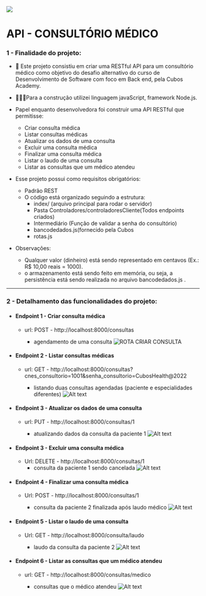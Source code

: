 ![](src/transferir.png)

# API - CONSULTÓRIO MÉDICO

### 1 - Finalidade do projeto:

- 🎯 Este projeto consistiu em criar uma RESTful API para um consultório médico como objetivo do desafio alternativo do curso de Desenvolvimento de Software com foco em Back end, pela Cubos Academy. 

- 👷🏾‍♀️Para a construção utilizei linguagem javaScript, framework Node.js.

- Papel enquanto desenvolvedora foi construir uma API RESTful que permitisse: 
  - Criar consulta médica
  - Listar consultas médicas
  - Atualizar os dados de uma consulta
  - Excluir uma consulta médica
  - Finalizar uma consulta médica
  - Listar o laudo de uma consulta
  - Listar as consultas que um médico atendeu


- Esse projeto possui como requisitos obrigatórios:
  - Padrão REST
  - O código está organizado seguindo a estrutura:
    - index/ (arquivo principal para rodar o servidor)
    - Pasta Controladores/controladoresCliente(Todos endpoints criados)
    - Intermediário (Função de validar a senha do consultório)
    - bancodedados.js(fornecido pela Cubos
    - rotas.js
    
- Observações:
    - Qualquer valor (dinheiro) está sendo representado em centavos (Ex.: R$ 10,00 reais = 1000).
    - o armazenamento está sendo feito em memória, ou seja, a persistência está sendo realizada no arquivo bancodedados.js .


---
### 2 - Detalhamento das funcionalidades do projeto:
- #### Endpoint 1 - Criar consulta médica
   - url: POST - http://localhost:8000/consultas

      - agendamento de uma consulta
      ![ROTA CRIAR CONSULTA](image-1.png)


      


- #### Endpoint 2 - Listar consultas médicas
   - url: GET - http://localhost:8000/consultas?cnes_consultorio=1001&senha_consultorio=CubosHealth@2022

     - listando duas consultas agendadas (paciente e especialidades diferentes)
     ![Alt text](image-2.png)

- #### Endpoint 3 - Atualizar os dados de uma consulta
  - url: PUT - http://localhost:8000/consultas/1

     - atualizando dados da consulta da paciente 1
     ![Alt text](image-3.png)

- #### Endpoint 3 - Excluir uma consulta médica
  - Url: DELETE - http://localhost:8000/consultas/1
     - consulta da paciente 1 sendo cancelada
     ![Alt text](image-4.png)

- #### Endpoint 4 - Finalizar uma consulta médica
  - Url: POST - http://localhost:8000/consultas/1

     - consulta da paciente 2 finalizada após laudo médico
     ![Alt text](image-5.png)



- #### Endpoint 5 - Listar o laudo de uma consulta
  - Url: GET - http://localhost:8000/consulta/laudo

     - laudo da consulta da paciente 2
     ![Alt text](image-6.png)

- ####  Endpoint 6 - Listar as consultas que um médico atendeu
  - url: GET - http://localhost:8000/consultas/medico

     - consultas que o médico atendeu 
      ![Alt text](image-7.png)


